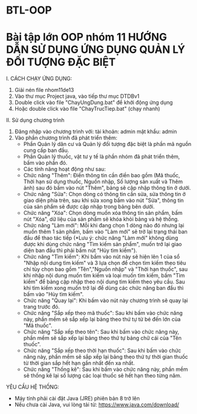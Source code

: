 # BTL-OOP
Bài tập lớn OOP nhóm 11
HƯỚNG DẪN SỬ DỤNG ỨNG DỤNG QUẢN LÝ ĐỐI TƯỢNG ĐẶC BIỆT
===============================================================

I. CÁCH CHẠY ỨNG DỤNG:
1. Giải nén file nhom11de13
2. Vào thư mục Project java, vào tiếp thư mục DTDBv1
3. Double click vào file "ChayUngDung.bat" để khởi động ứng dụng
4. Hoặc double click vào file "ChayTrucTiep.bat" (chạy nhanh)

II. Sử dụng chương trình
1. Đăng nhập vào chương trình với:
     tài khoản: admin
     mật khẩu: admin
2. Vào phần chương trình đã phát triển thêm:
   - Phần Quản lý dân cư và Quản lý đối tượng đặc biệt là phần mã nguồn cung cấp ban đầu.
   - Phần Quản lý thuốc, vật tư y tế là phần nhóm đã phát triển thêm, bấm vào phần đó.
   - Các tính năng hoạt động như sau:
    * Chức năng "Thêm": Điền thông tin cần điền bao gồm (Mã thuốc, Thời hạn sử dụng thuốc, Nguồn nhập, Số lượng sản xuất và Thêm ảnh) sau đó bấm vào nút "Thêm", bảng sẽ cập nhập thông tin ở dưới.
    * Chức năng "Sửa": Chọn dòng có thông tin cần sửa, sửa thông tin ở giao diện phía trên, sau khi sửa xong bấm vào nút "Sửa", thông tin của sản phẩm sẽ được cập nhập trong bảng bên dưới.
    * Chức năng "Xóa": Chọn dòng muốn xóa thông tin sản phẩm, bấm nút "Xóa", dữ liệu của sản phẩm sẽ khóa khỏi bảng và hệ thống.
    * Chức năng "Làm mới": Mỗi khi đang chọn 1 dòng nào đó nhưng lại muốn thêm 1 sản phẩm, bấm vào "Làm mới" sẽ trở lại trạng thái ban đầu để thao tác tiếp (*Lưu ý: chức năng "Làm mới" không dùng được khi dùng chức năng "Tìm kiếm sản phẩm", muốn trở lại giao diện ban đầu thì phải bấm nút "Hủy tìm kiếm").
    * Chức năng "Tìm kiếm": Khi bấm vào nút này sẽ hiện lên 1 của sổ "Nhập nội dung tìm kiếm" và 3 lựa chọn để chọn tìm kiếm theo tiêu chí tùy chọn bao gồm "Tên","Nguồn nhập" và "Thời hạn thuốc", sau khi nhập nội dung muốn tìm kiếm và loại muốn tìm kiếm, bấm "Tìm kiếm" để bảng cập nhập theo nội dung tìm kiếm theo yêu cầu. Sau khi tìm kiếm xong muốn trở lại để dùng các chức năng ban đầu thì bấm vào "Hủy tìm kiếm".
    * Chức năng "Quay lại": Khi bấm vào nút này chương trình sẽ quay lại trang trước đó.
    * Chức năng "Sắp xếp theo mã thuốc": Sau khi bấm vào chức năng này, phần mềm sẽ sắp xếp lại bảng theo thứ tự từ bé đến lớn của "Mã thuốc".
    * Chức năng "Sắp xếp theo tên": Sau khi bấm vào chức năng này, phần mềm sẽ sắp xếp lại bảng theo thứ tự bảng chữ cái của "Tên thuốc".
    * Chức năng "Sắp xếp theo thời hạn thuốc": Sau khi bấm vào chức năng này, phần mềm sẽ sắp xếp lại bảng theo thứ tự thời gian thuốc từ thời gian sắp hết hạn gần nhất đến xa nhất.
    * Chức năng "Thống kê": Sau khi bấm vào chức năng này, phần mềm sẽ thống kê lại số lượng các loại thuốc sẽ hết hạn theo từng năm.

YÊU CẦU HỆ THỐNG:
- Máy tính phải cài đặt Java (JRE) phiên bản 8 trở lên
- Nếu chưa cài Java, vui lòng tải từ: https://www.java.com/download/
 
